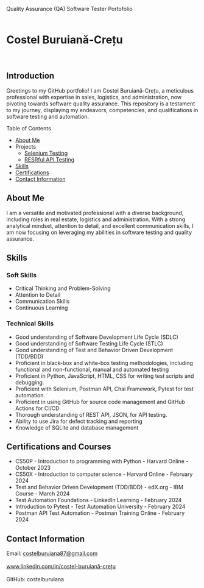 Quality Assurance (QA) Software Tester Portofolio
<br> 
<br>

# Costel Buruiană-Crețu

<br>

Introduction
------------

Greetings to my GitHub portfolio! I am Costel Buruiană-Crețu, a meticulous professional with expertise in sales, logistics, and administration, now pivoting towards software quality assurance. This repository is a testament to my journey, displaying my endeavors, competencies, and qualifications in software testing and automation.

Table of Contents


* [About Me](#about-me)
* Projects
    - <a href="https://github.com/costelburuiana/selenium">Selenium Testing</a>
    - <a href="https://github.com/costelburuiana/api_test">RESRful API Testing</a> 
* [Skills](#skills)
* [Certifications](#certifications)
* [Contact Information](#contact-information)

About Me
--------

I am a versatile and motivated professional with a diverse background, including roles in real estate, logistics and administration. With a strong analytical mindset, attention to detail, and excellent communication skills, I am now focusing on leveraging my abilities in software testing and quality assurance.



## Skills


### Soft Skills


* Critical Thinking and Problem-Solving
* Attention to Detail
* Communication Skills
* Continuous Learning

### Technical Skills




* Good understanding of Software Development Life Cycle (SDLC)
* Good understanding of Software Testing Life Cycle (STLC)
* Good understanding of Test and Behavior Driven Development (TDD/BDD)
* Proficient in black-box and white-box testing methodologies, including functional and non-functional, manual and automated testing
* Proficient in Python, JavaScript, HTML, CSS for writing test scripts and debugging.
* Proficient with Selenium, Postman API, Chai Framework, Pytest for test automation.
* Proficient in using GitHub for source code management and GitHub Actions for CI/CD
* Thorough understanding of REST API, JSON, for API testing.
* Ability to use Jira for defect tracking and reporting
* Knowledge of SQLite and database management


Certifications and Courses
--------------------------

* CS50P - Introduction to programming with Python - Harvard Online - October 2023
* CS50X - Introduction to computer science - Harvard Online - February 2024
* Test and Behavior Driven Development (TDD/BDD) - edX.org - IBM Course - March 2024
* Test Automation Foundations - LinkedIn Learning - February 2024
* Introduction to Pytest - Test Automation University - February 2024
* Postman API Test Automation - Postman Training Online - February 2024

Contact Information
-------------------

Email: costelburuiana87@gmail.com <br> <br>
www.linkedin.com/in/costel-buruiană-crețu <br> <br>
GitHub: costelburuiana  




